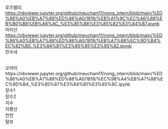 로즈밸리
https://nbviewer.jupyter.org/github/meucham11/nong_intern/blob/main/%ED%86%A0%EB%A7%88%ED%86%A0/1819/%EB%A1%9C%EC%A6%88%EB%B0%B8%EB%A6%AC_%E3%85%88%E3%85%82%E3%84%B7.ipynb
</br>
마이산
https://nbviewer.jupyter.org/github/meucham11/nong_intern/blob/main/%ED%86%A0%EB%A7%88%ED%86%A0/1819/%EB%A7%88%EC%9D%B4%EC%82%B0_%E3%84%B1%E3%85%85%E3%85%82.ipynb
</br>
민수네

</br>
오마이
https://nbviewer.jupyter.org/github/meucham11/nong_intern/blob/main/%ED%86%A0%EB%A7%88%ED%86%A0/1819/%EC%98%A4%EB%A7%88%EC%9D%B4_%E3%85%87%E3%84%B1%E3%85%8C.ipynb
</br>
장수1

</br>
장수2

</br>
지수

</br>
지평선

</br>
천천

</br>
털보

</br>
